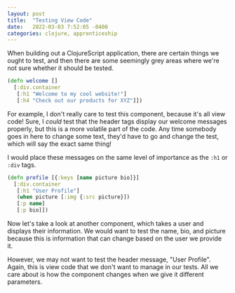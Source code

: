 ```yaml
---
layout: post
title:  "Testing View Code"
date:   2022-03-03 7:52:05 -0400
categories: clojure, apprenticeship
---
```


When building out a ClojureScript application, there are certain things we
ought to test, and then there are some seemingly grey areas where we're 
not sure whether it should be tested. 

````clojure
(defn welcome []
  [:div.container
   [:h1 "Welcome to my cool website!"]
   [:h4 "Check out our products for XYZ"]])
````

For example, I don't really care to test this component, because it's all
view code! Sure, I *could* test that the header tags display our welcome 
messages properly, but this is a more volatile part of the code. Any time 
somebody goes in here to change some text, they'd have to go and change the
test, which will say the exact same thing!

I would place these messages on the same level of importance as the `:h1` or `:div`
tags.

````clojure
(defn profile [{:keys [name picture bio]}]
  [:div.container
   [:h1 "User Profile"]
   (when picture [:img {:src picture}])
   [:p name]
   [:p bio]])
````

Now let's take a look at another component, which takes a user and displays 
their information. We would want to test the name, bio, and picture because 
this is information that can change based on the user we provide it.

However, we may not want to test the header message, "User Profile". Again, 
this is view code that we don't want to manage in our tests. All we care 
about is how the component changes when we give it different parameters.
